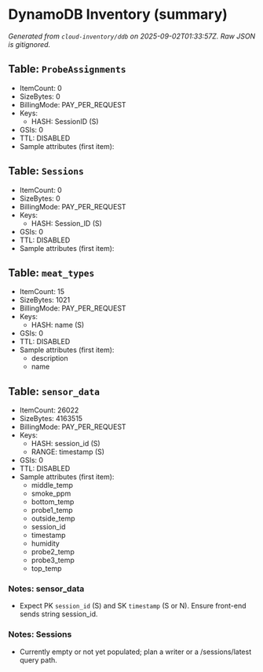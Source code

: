 # DynamoDB Inventory (summary)

_Generated from `cloud-inventory/ddb` on 2025-09-02T01:33:57Z. Raw JSON is gitignored._

## Table: `ProbeAssignments`
- ItemCount: 0
- SizeBytes: 0
- BillingMode: PAY_PER_REQUEST
- Keys:
  - HASH: SessionID (S)
- GSIs: 0
- TTL: DISABLED
- Sample attributes (first item):

## Table: `Sessions`
- ItemCount: 0
- SizeBytes: 0
- BillingMode: PAY_PER_REQUEST
- Keys:
  - HASH: Session_ID (S)
- GSIs: 0
- TTL: DISABLED
- Sample attributes (first item):

## Table: `meat_types`
- ItemCount: 15
- SizeBytes: 1021
- BillingMode: PAY_PER_REQUEST
- Keys:
  - HASH: name (S)
- GSIs: 0
- TTL: DISABLED
- Sample attributes (first item):
  - description
  - name

## Table: `sensor_data`
- ItemCount: 26022
- SizeBytes: 4163515
- BillingMode: PAY_PER_REQUEST
- Keys:
  - HASH: session_id (S)
  - RANGE: timestamp (S)
- GSIs: 0
- TTL: DISABLED
- Sample attributes (first item):
  - middle_temp
  - smoke_ppm
  - bottom_temp
  - probe1_temp
  - outside_temp
  - session_id
  - timestamp
  - humidity
  - probe2_temp
  - probe3_temp
  - top_temp

### Notes: sensor_data
- Expect PK `session_id` (S) and SK `timestamp` (S or N). Ensure front-end sends string session_id.

### Notes: Sessions
- Currently empty or not yet populated; plan a writer or a /sessions/latest query path.

